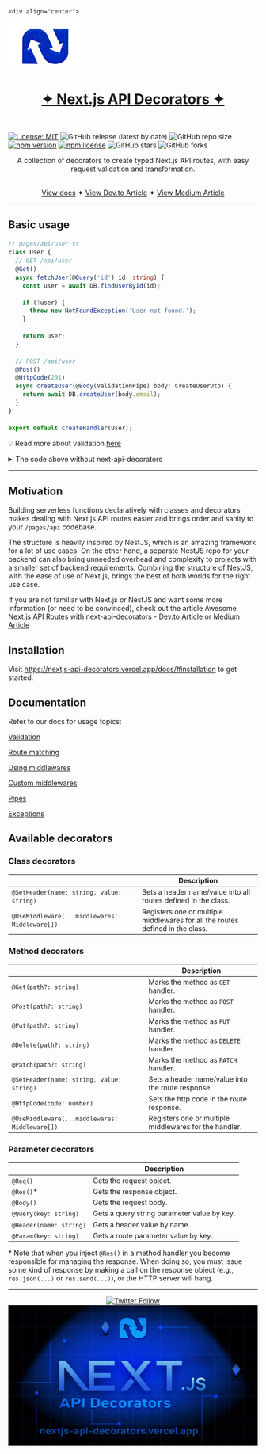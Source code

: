    <div align="center">
  <a aria-label="Next.js API Decorators Logo" href="https://nextjs-api-decorators.vercel.app/" target="_blank" align="center">
    <img src="/public/ICON.png" alt="Next.js API Decorators" width="150">
  </a>
  <h1 align="center"><a href="https://nextjs-api-decorators.vercel.app/"><strong>✦ Next.js API Decorators ✦</strong></a></h1><br>

[![License: MIT](https://img.shields.io/badge/License-MIT-yellow.svg)](https://opensource.org/licenses/MIT)
![GitHub release (latest by date)](https://img.shields.io/github/v/release/codeaashu/nextjs-api-decorators)
![GitHub repo size](https://img.shields.io/github/repo-size/codeaashu/nextjs-api-decorators)
[![npm version](https://img.shields.io/npm/v/badge-maker.svg)](https://npmjs.org/package/badge-maker) 
[![npm license](https://img.shields.io/npm/l/badge-maker.svg)](https://npmjs.org/package/badge-maker) 
![GitHub stars](https://img.shields.io/github/stars/codeaashu/nextjs-api-decorators?style=social) 
![GitHub forks](https://img.shields.io/github/forks/codeaashu/nextjs-api-decorators?style=social)
</div>


<div align="center">
  A collection of decorators to create typed Next.js API routes, with easy request validation and transformation.<br><br>

  [View docs](https://nextjs-api-decorators.vercel.app/) ✦ [View Dev.to Article](https://dev.to/warrioraashuu/awesome-nextjs-api-routes-with-next-api-decorators-1bd0) ✦ [View Medium Article](https://warrioraashuu.medium.com/awesome-next-js-api-routes-with-next-api-decorators-670b804453d2)
</div>

---

## Basic usage

```ts
// pages/api/user.ts
class User {
  // GET /api/user
  @Get()
  async fetchUser(@Query('id') id: string) {
    const user = await DB.findUserById(id);

    if (!user) {
      throw new NotFoundException('User not found.');
    }

    return user;
  }

  // POST /api/user
  @Post()
  @HttpCode(201)
  async createUser(@Body(ValidationPipe) body: CreateUserDto) {
    return await DB.createUser(body.email);
  }
}

export default createHandler(User);
```

💡 Read more about validation [here](https://nextjs-api-decorators.vercel.app/docs/validation)

<details>
  <summary>The code above without next-api-decorators</summary>

  ```ts
  export default async (req: NextApiRequest, res: NextApiResponse) => {
    if (req.method === 'GET') {
      const user = await DB.findUserById(req.query.id);
      if (!user) {
        return res.status(404).json({
          statusCode: 404,
          message: 'User not found'
        })
      }

      return res.json(user);
    } else if (req.method === 'POST') {
      // Very primitive e-mail address validation.
      if (!req.body.email || (req.body.email && !req.body.email.includes('@'))) {
        return res.status(400).json({
          statusCode: 400,
          message: 'Invalid e-mail address.'
        })
      }

      const user = await DB.createUser(req.body.email);
      return res.status(201).json(user);
    }

    res.status(404).json({
      statusCode: 404,
      message: 'Not Found'
    });
  }
  ```
</details>

---

## Motivation

Building serverless functions declaratively with classes and decorators makes dealing with Next.js API routes easier and brings order and sanity to your `/pages/api` codebase.

The structure is heavily inspired by NestJS, which is an amazing framework for a lot of use cases. On the other hand, a separate NestJS repo for your backend can also bring unneeded overhead and complexity to projects with a smaller set of backend requirements. Combining the structure of NestJS, with the ease of use of Next.js, brings the best of both worlds for the right use case.

If you are not familiar with Next.js or NestJS and want some more information (or need to be convinced), check out the article
Awesome Next.js API Routes with next-api-decorators - [Dev.to Article](https://dev.to/warrioraashuu/awesome-nextjs-api-routes-with-next-api-decorators-1bd0) or [Medium Article](https://warrioraashuu.medium.com/awesome-next-js-api-routes-with-next-api-decorators-670b804453d2)


## Installation

Visit https://nextjs-api-decorators.vercel.app/docs/#installation to get started.

## Documentation

Refer to our docs for usage topics:

[Validation](https://nextjs-api-decorators.vercel.app/docs/validation)

[Route matching](https://nextjs-api-decorators.vercel.app/docs/routing/route-matching)

[Using middlewares](https://nextjs-api-decorators.vercel.app/docs/middlewares)

[Custom middlewares](https://nextjs-api-decorators.vercel.app/docs/middlewares#custom-middleware-decorators)

[Pipes](https://nextjs-api-decorators.vercel.app/docs/pipes)

[Exceptions](https://nextjs-api-decorators.vercel.app/docs/exceptions)

## Available decorators

### Class decorators

|                                           | Description                                                    |
| ----------------------------------------- | -------------------------------------------------------------- |
| `@SetHeader(name: string, value: string)` | Sets a header name/value into all routes defined in the class. |
| `@UseMiddleware(...middlewares: Middleware[])` | Registers one or multiple middlewares for all the routes defined in the class. |

### Method decorators

|                                           | Description                                       |
| ----------------------------------------- | ------------------------------------------------- |
| `@Get(path?: string)`                     | Marks the method as `GET` handler.                |
| `@Post(path?: string)`                    | Marks the method as `POST` handler.               |
| `@Put(path?: string)`                     | Marks the method as `PUT` handler.                |
| `@Delete(path?: string)`                  | Marks the method as `DELETE` handler.             |
| `@Patch(path?: string)`                   | Marks the method as `PATCH` handler.             |
| `@SetHeader(name: string, value: string)` | Sets a header name/value into the route response. |
| `@HttpCode(code: number)`                 | Sets the http code in the route response.         |
| `@UseMiddleware(...middlewares: Middleware[])` | Registers one or multiple middlewares for the handler. |

### Parameter decorators

|                         | Description                                 |
| ----------------------- | ------------------------------------------- |
| `@Req()`                | Gets the request object.                    |
| `@Res()`*               | Gets the response object.                   |
| `@Body()`               | Gets the request body.                      |
| `@Query(key: string)`   | Gets a query string parameter value by key. |
| `@Header(name: string)` | Gets a header value by name.                |
| `@Param(key: string)`   | Gets a route parameter value by key.        |

\* Note that when you inject `@Res()` in a method handler you become responsible for managing the response. When doing so, you must issue some kind of response by making a call on the response object (e.g., `res.json(...)` or `res.send(...)`), or the HTTP server will hang.

---

<div align="center">
  
[![Twitter Follow](https://img.shields.io/twitter/follow/warrior_aashuu?style=social)](https://twitter.com/intent/follow?screen_name=warrior_aashuu)  <br>
<img src="/public/banner.jpg" alt="Theme0" width="850" />
</div>
